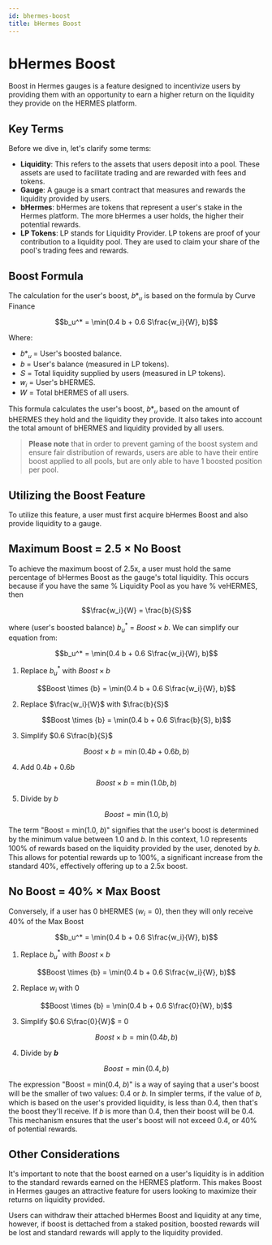 ```yaml
---
id: bhermes-boost
title: bHermes Boost
---
```

# bHermes Boost

Boost in Hermes gauges is a feature designed to incentivize users by providing them with an opportunity to earn a higher return on the liquidity they provide on the HERMES platform.

## Key Terms

Before we dive in, let's clarify some terms:

- **Liquidity**: This refers to the assets that users deposit into a pool. These assets are used to facilitate trading and are rewarded with fees and tokens.
- **Gauge**: A gauge is a smart contract that measures and rewards the liquidity provided by users.
- **bHermes**: bHermes are tokens that represent a user's stake in the Hermes platform. The more bHermes a user holds, the higher their potential rewards.
- **LP Tokens**: LP stands for Liquidity Provider. LP tokens are proof of your contribution to a liquidity pool. They are used to claim your share of the pool's trading fees and rewards.

## Boost Formula

The calculation for the user's boost, 𝑏*<sub>𝑢</sub> is based on the formula by Curve Finance

$$b_u^* = \min(0.4 b + 0.6 S\frac{w_i}{W}, b)$$

Where:
- 𝑏*<sub>𝑢</sub> = User's boosted balance.
- 𝑏 = User's balance (measured in LP tokens).
- 𝑆 = Total liquidity supplied by users (measured in LP tokens).
- 𝑤<sub>𝑖</sub> = User's bHERMES.
- 𝑊 = Total bHERMES of all users.

This formula calculates the user's boost, 𝑏*<sub>𝑢</sub> based on the amount of bHERMES they hold and the liquidity they provide. It also takes into account the total amount of bHERMES and liquidity provided by all users.

> **Please note** that in order to prevent gaming of the boost system and ensure fair distribution of rewards, users are able to have their entire boost applied to all pools, but are only able to have 1 boosted position per pool.
## Utilizing the Boost Feature
To utilize this feature, a user must first acquire bHermes Boost and also provide liquidity to a gauge. 
## Maximum Boost = 2.5 $\times$ No Boost
To achieve the maximum boost of 2.5x, a user must hold the same percentage of bHermes Boost as the gauge's total liquidity. This occurs because if you have the same % Liquidity Pool as you have % veHERMES, then

$$\frac{w_i}{W} = \frac{b}{S}$$

where (user's boosted balance) $b_u^*$ = $Boost \times {b}$. We can simplify our equation from:

$$b_u^* = \min(0.4 b + 0.6 S\frac{w_i}{W}, b)$$

1. Replace $b_u^*$ with $Boost \times {b}$ 

$$Boost \times {b} = \min(0.4 b + 0.6 S\frac{w_i}{W}, b)$$

2. Replace $\frac{w_i}{W}$ with $\frac{b}{S}$

$$Boost \times {b} = \min(0.4 b + 0.6 S\frac{b}{S}, b)$$

3. Simplify $0.6 S\frac{b}{S}$

$$Boost \times b = \min(0.4 b + 0.6 b, b)$$

4. Add $0.4b + 0.6b$

$$Boost \times b = \min(1.0 b, b)$$

5. Divide by ${b}$

$$Boost = \min(1.0, b)$$

The term "Boost = min(1.0, 𝑏)" signifies that the user's boost is determined by the minimum value between 1.0 and 𝑏. In this context, 1.0 represents 100% of rewards based on the liquidity provided by the user, denoted by 𝑏. This allows for potential rewards up to 100%, a significant increase from the standard 40%, effectively offering up to a 2.5x boost.
## No Boost = 40% $\times$ Max Boost

Conversely, if a user has ${0}$ bHERMES ($w_i = 0$), then they will only receive 40% of the Max Boost

$$b_u^* = \min(0.4 b + 0.6 S\frac{w_i}{W}, b)$$

1. Replace $b_u^*$ with ${Boost \times {b}}$

$$Boost \times {b} = \min(0.4 b + 0.6 S\frac{w_i}{W}, b)$$

2. Replace ${w_i}$ with ${0}$

$$Boost \times {b} = \min(0.4 b + 0.6 S\frac{0}{W}, b)$$

3. Simplify $0.6 S\frac{0}{W}$ = ${0}$

$$Boost \times b = \min(0.4 b, b)$$

4. Divide by **${b}$**

$$Boost = \min(0.4, b)$$

The expression "Boost = min(0.4, 𝑏)" is a way of saying that a user's boost will be the smaller of two values: 0.4 or 𝑏. In simpler terms, if the value of 𝑏, which is based on the user's provided liquidity, is less than 0.4, then that's the boost they'll receive. If 𝑏 is more than 0.4, then their boost will be 0.4. This mechanism ensures that the user's boost will not exceed 0.4, or 40% of potential rewards.

## Other Considerations

It's important to note that the boost earned on a user's liquidity is in addition to the standard rewards earned on the HERMES platform. This makes Boost in Hermes gauges an attractive feature for users looking to maximize their returns on liquidity provided.

Users can withdraw their attached bHermes Boost and liquidity at any time, however, if boost is dettached from a staked position, boosted rewards will be lost and standard rewards will apply to the liquidity provided.